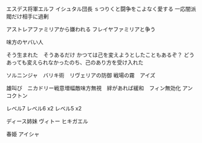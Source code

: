 


エスデス将軍エルフ
イシュタル団長
ｓつりくと闘争をこよなく愛する
一応闇派閥だけ相手に過剰

アストレアファミリアから嫌われる
フレイヤファミリアと争う

味方のヤバい人

そう生まれた　そうあるだけ
かつては己を変えようとしたこともあるぞ？
どうあっても変えられなかったのち、己のあり方を受け入れた

ソルニンジャ　バリキ術　リヴェリアの防御
戦場の霧　アイズ

雄叫び　ニカドリー戦意増幅敵味方無視　絆があれば緩和　フィン無効化
アンコクトン



レベル7
レベル6 x2
レベル5 x2

ディース姉妹
ヴィトー
ヒキガエル

春姫
アイシャ


